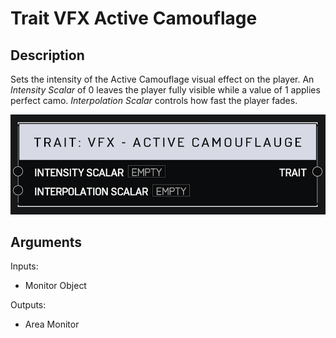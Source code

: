 # Trait VFX Active Camouflage

## Description

Sets the intensity of the Active Camouflage visual effect on the player. An _Intensity Scalar_ of 0 leaves the player fully visible while a value of 1 applies perfect camo. _Interpolation Scalar_ controls how fast the player fades.

![Area Monitor](../../.gitbook/assets/images/scripting/traits/trait-vfx-active-camouflage.png)

## Arguments

Inputs:

* Monitor Object

Outputs:

* Area Monitor
